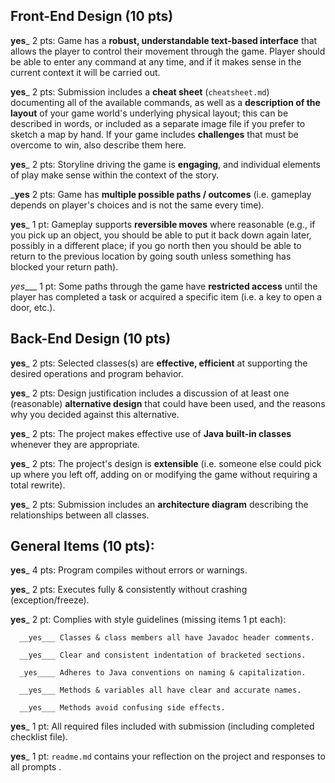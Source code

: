 ## Front-End Design (10 pts)

__yes___ 2 pts: Game has a **robust, understandable text-based interface** that allows the player to control their movement through the game.  Player should be able to enter any command at any time, and if it makes sense in the current context it will be carried out.

__yes___ 2 pts: Submission includes a **cheat sheet** (`cheatsheet.md`) documenting all of the available commands, as well as a **description of the layout** of your game world's underlying physical layout; this can be described in words, or included as a separate image file if you prefer to sketch a map by hand.  If your game includes **challenges** that must be overcome to win, also describe them here.

__yes___ 2 pts: Storyline driving the game is **engaging**, and individual elements of play make sense within the context of the story.

___yes__ 2 pts: Game has **multiple possible paths / outcomes** (i.e. gameplay depends on player's choices and is not the same every time).

__yes___ 1 pt: Gameplay supports **reversible moves** where reasonable (e.g., if you pick up an object, you should be able to put it back down again later, possibly in a different place; if you go north then you should be able to return to the previous location by going south unless something has blocked your return path).

_yes____ 1 pt: Some paths through the game have **restricted access** until the player has completed a task or acquired a specific item (i.e. a key to open a door, etc.).


## Back-End Design (10 pts)

__yes___ 2 pts: Selected classes(s) are **effective, efficient** at supporting the desired operations and program behavior.

__yes___ 2 pts: Design justification includes a discussion of at least one (reasonable) **alternative design** that could have been used, and the reasons why you decided against this alternative.

__yes___ 2 pts: The project makes effective use of **Java built-in classes** whenever they are appropriate.

__yes___ 2 pts: The project's design is **extensible** (i.e. someone else could pick up where you left off, adding on or modifying the game without requiring a total rewrite).

__yes___ 2 pts: Submission includes an **architecture diagram** describing the relationships between all classes.


## General Items (10 pts):
__yes___ 4 pts: Program compiles without errors or warnings.

__yes___ 2 pts: Executes fully & consistently without crashing (exception/freeze).

__yes___ 2 pt: Complies with style guidelines (missing items 1 pt each):

      __yes___ Classes & class members all have Javadoc header comments.

      __yes___ Clear and consistent indentation of bracketed sections.

      _yes____ Adheres to Java conventions on naming & capitalization.

      __yes___ Methods & variables all have clear and accurate names.

      __yes___ Methods avoid confusing side effects.

__yes___ 1 pt: All required files included with submission (including completed checklist file).

__yes___ 1 pt: `readme.md` contains your reflection on the project and responses to all prompts .
